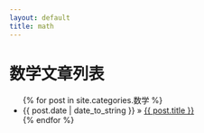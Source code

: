 ```yaml
---
layout: default
title: math
---
```


<div id="home">
    <h1>数学文章列表</h1>
    <ul class="posts">
        {% for post in site.categories.数学 %}
        <li><span>{{ post.date | date_to_string }}</span> &raquo; <a href="{{ post.url }}">{{ post.title }}</a></li>
        {% endfor %}
    </ul>
</div>
